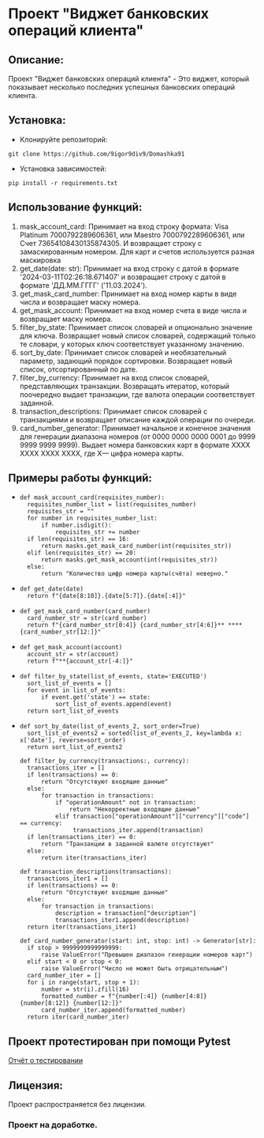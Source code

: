 # Проект "Виджет банковских операций клиента"

## Описание:

Проект "Виджет банковских операций клиента" - Это виджет, который показывает несколько последних успешных банковских операций клиента.

## Установка:

- Клонируйте репозиторий:
```
git clone https://github.com/9igor9div9/Domashka91
```
- Установка зависимостей:
```
pip install -r requirements.txt
```

## Использование функций:

1. mask_account_card: Принимает на вход строку формата: Visa Platinum 7000792289606361, или
   Maestro 7000792289606361, или Счет 73654108430135874305. И возвращает
   строку с замаскированным номером. Для карт и счетов используется разная маскировка
2. get_date(date: str): Принимает на вход строку с датой в формате '2024-03-11T02:26:18.671407'
   и возвращает строку с датой в формате 'ДД.ММ.ГГГГ' ('11.03.2024').
3. get_mask_card_number: Принимает на вход номер карты в виде числа и возвращает маску номера.
4. get_mask_account: Принимает на вход номер счета в виде числа и возвращает маску номера.
5. filter_by_state: Принимает список словарей и опционально значение для ключа. Возвращает новый список словарей,
   содержащий только те словари, у которых ключ соответствует указанному значению.
6. sort_by_date: Принимает список словарей и необязательный параметр, задающий порядок сортировки.
   Возвращает новый список, отсортированный по дате.
7. filter_by_currency: Принимает на вход список словарей, представляющих транзакции.
    Возвращать итератор, который поочередно выдает транзакции,
    где валюта операции соответствует заданной.
8. transaction_descriptions: Принимает список словарей с транзакциями и
    возвращает описание каждой операции по очереди.
9. card_number_generator: Принимает начальное и конечное значения для генерации диапазона
    номеров (от 0000 0000 0000 0001 до 9999 9999 9999 9999).
    Выдает номера банковских карт в формате XXXX XXXX XXXX XXXX,
    где X— цифра номера карты.

## Примеры работы функций:

- ```
  def mask_account_card(requisites_number):
    requisites_number_list = list(requisites_number)
    requisites_str = ""
    for number in requisites_number_list:
        if number.isdigit():
            requisites_str += number
    if len(requisites_str) == 16:
        return masks.get_mask_card_number(int(requisites_str))
    elif len(requisites_str) == 20:
        return masks.get_mask_account(int(requisites_str))
    else:
        return "Количество цифр номера карты(счёта) неверно."

- ```
  def get_date(date)
    return f"{date[8:10]}.{date[5:7]}.{date[:4]}"
  
- ```
  def get_mask_card_number(card_number)
    card_number_str = str(card_number)
    return f"{card_number_str[0:4]} {card_number_str[4:6]}** **** {card_number_str[12:]}"
  
- ```
  def get_mask_account(account)
    account_str = str(account)
    return f"**{account_str[-4:]}"
  
- ```
  def filter_by_state(list_of_events, state='EXECUTED')
    sort_list_of_events = []
    for event in list_of_events:
        if event.get('state') == state:
            sort_list_of_events.append(event)
    return sort_list_of_events

- ```
  def sort_by_date(list_of_events_2, sort_order=True)
    sort_list_of_events2 = sorted(list_of_events_2, key=lambda x: x['date'], reverse=sort_order)
    return sort_list_of_events2
  ```
  ```
  def filter_by_currency(transactions:, currency):
    transactions_iter = []
    if len(transactions) == 0:
        return "Отсутствуют входящие данные"
    else:
        for transaction in transactions:
            if "operationAmount" not in transaction:
                return "Некорректные входящие данные"
            elif transaction["operationAmount"]["currency"]["code"] == currency:
                 transactions_iter.append(transaction)
    if len(transactions_iter) == 0:
        return "Транзакции в заданной валюте отсутствуют"
    else:
        return iter(transactions_iter)
  ```
  ```
  def transaction_descriptions(transactions):
    transactions_iter1 = []
    if len(transactions) == 0:
        return "Отсутствуют входящие данные"
    else:
        for transaction in transactions:
            description = transaction["description"]
            transactions_iter1.append(description)
    return iter(transactions_iter1)
  ```
  ```
  def card_number_generator(start: int, stop: int) -> Generator[str]:
    if stop > 9999999999999999:
        raise ValueError("Превышен диапазон генерации номеров карт")
    elif start < 0 or stop < 0:
        raise ValueError("Число не может быть отрицательным")
    card_number_iter = []
    for i in range(start, stop + 1):
        number = str(i).zfill(16)
        formatted_number = f"{number[:4]} {number[4:8]} {number[8:12]} {number[12:]}"
        card_number_iter.append(formatted_number)
    return iter(card_number_iter)
  ```

## Проект протестирован при помощи Pytest
[Отчёт о тестировании](htmlcov/index.html)


## Лицензия:

Проект распространяется без лицензии.

### Проект на доработке.